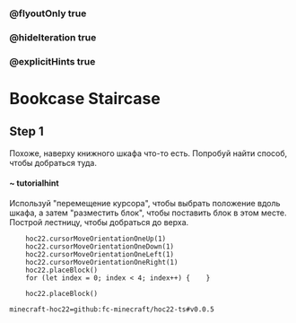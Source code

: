 ### @flyoutOnly true
### @hideIteration true
### @explicitHints true


# Bookcase Staircase

## Step 1  
Похоже, наверху книжного шкафа что-то есть. Попробуй найти способ, чтобы добраться туда.  

#### ~ tutorialhint  
Используй "перемещение курсора", чтобы выбрать положение вдоль шкафа, а затем "разместить блок", чтобы поставить блок в этом месте. Построй лестницу, чтобы добраться до верха.  


```ghost
    hoc22.cursorMoveOrientationOneUp(1)
    hoc22.cursorMoveOrientationOneDown(1)
    hoc22.cursorMoveOrientationOneLeft(1)
    hoc22.cursorMoveOrientationOneRight(1)
    hoc22.placeBlock()
    for (let index = 0; index < 4; index++) {    }

```
```template
    hoc22.placeBlock()        
```

```package
minecraft-hoc22=github:fc-minecraft/hoc22-ts#v0.0.5
```